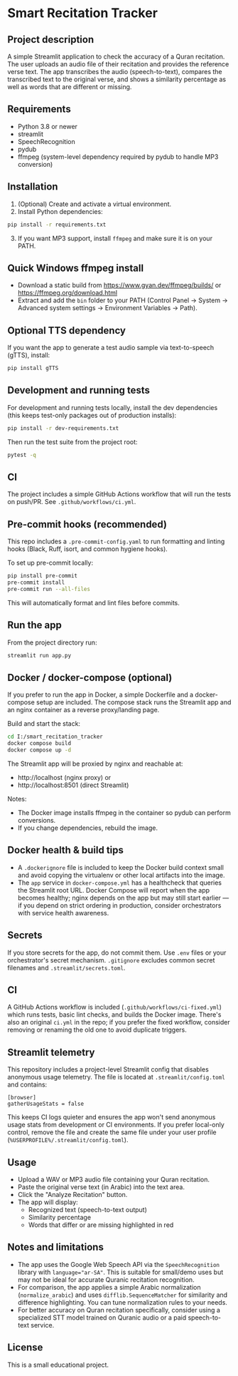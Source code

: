 # Smart Recitation Tracker

## Project description

A simple Streamlit application to check the accuracy of a Quran recitation. The user uploads an audio file of their recitation and provides the reference verse text. The app transcribes the audio (speech-to-text), compares the transcribed text to the original verse, and shows a similarity percentage as well as words that are different or missing.

## Requirements

- Python 3.8 or newer
- streamlit
- SpeechRecognition
- pydub
- ffmpeg (system-level dependency required by pydub to handle MP3 conversion)

## Installation

1. (Optional) Create and activate a virtual environment.
2. Install Python dependencies:

```bash
pip install -r requirements.txt
```

3. If you want MP3 support, install `ffmpeg` and make sure it is on your PATH.

## Quick Windows ffmpeg install

- Download a static build from https://www.gyan.dev/ffmpeg/builds/ or https://ffmpeg.org/download.html
- Extract and add the `bin` folder to your PATH (Control Panel → System → Advanced system settings → Environment Variables → Path).

## Optional TTS dependency

If you want the app to generate a test audio sample via text-to-speech (gTTS), install:

```bash
pip install gTTS
```

## Development and running tests

For development and running tests locally, install the dev dependencies (this keeps test-only packages out of production installs):

```bash
pip install -r dev-requirements.txt
```

Then run the test suite from the project root:

```bash
pytest -q
```

## CI

The project includes a simple GitHub Actions workflow that will run the tests on push/PR. See `.github/workflows/ci.yml`.

## Pre-commit hooks (recommended)

This repo includes a `.pre-commit-config.yaml` to run formatting and linting hooks (Black, Ruff, isort, and common hygiene hooks).

To set up pre-commit locally:

```bash
pip install pre-commit
pre-commit install
pre-commit run --all-files
```

This will automatically format and lint files before commits.

## Run the app

From the project directory run:

```bash
streamlit run app.py
```

## Docker / docker-compose (optional)

If you prefer to run the app in Docker, a simple Dockerfile and a docker-compose setup are included. The compose stack runs the Streamlit app and an nginx container as a reverse proxy/landing page.

Build and start the stack:

```bash
cd I:/smart_recitation_tracker
docker compose build
docker compose up -d
```

The Streamlit app will be proxied by nginx and reachable at:

- http://localhost (nginx proxy) or
- http://localhost:8501 (direct Streamlit)

Notes:

- The Docker image installs ffmpeg in the container so pydub can perform conversions.
- If you change dependencies, rebuild the image.

## Docker health & build tips

- A `.dockerignore` file is included to keep the Docker build context small and avoid copying the virtualenv or other local artifacts into the image.
- The `app` service in `docker-compose.yml` has a healthcheck that queries the Streamlit root URL. Docker Compose will report when the app becomes healthy; nginx depends on the app but may still start earlier — if you depend on strict ordering in production, consider orchestrators with service health awareness.

## Secrets

If you store secrets for the app, do not commit them. Use `.env` files or your orchestrator's secret mechanism. `.gitignore` excludes common secret filenames and `.streamlit/secrets.toml`.

## CI

A GitHub Actions workflow is included (`.github/workflows/ci-fixed.yml`) which runs tests, basic lint checks, and builds the Docker image. There's also an original `ci.yml` in the repo; if you prefer the fixed workflow, consider removing or renaming the old one to avoid duplicate triggers.

## Streamlit telemetry

This repository includes a project-level Streamlit config that disables anonymous usage telemetry. The file is located at `.streamlit/config.toml` and contains:

```
[browser]
gatherUsageStats = false
```

This keeps CI logs quieter and ensures the app won't send anonymous usage stats from development or CI environments. If you prefer local-only control, remove the file and create the same file under your user profile (`%USERPROFILE%/.streamlit/config.toml`).

## Usage

- Upload a WAV or MP3 audio file containing your Quran recitation.
- Paste the original verse text (in Arabic) into the text area.
- Click the "Analyze Recitation" button.
- The app will display:
  - Recognized text (speech-to-text output)
  - Similarity percentage
  - Words that differ or are missing highlighted in red

## Notes and limitations

- The app uses the Google Web Speech API via the `SpeechRecognition` library with `language="ar-SA"`. This is suitable for small/demo uses but may not be ideal for accurate Quranic recitation recognition.
- For comparison, the app applies a simple Arabic normalization (`normalize_arabic`) and uses `difflib.SequenceMatcher` for similarity and difference highlighting. You can tune normalization rules to your needs.
- For better accuracy on Quran recitation specifically, consider using a specialized STT model trained on Quranic audio or a paid speech-to-text service.

## License

This is a small educational project.
